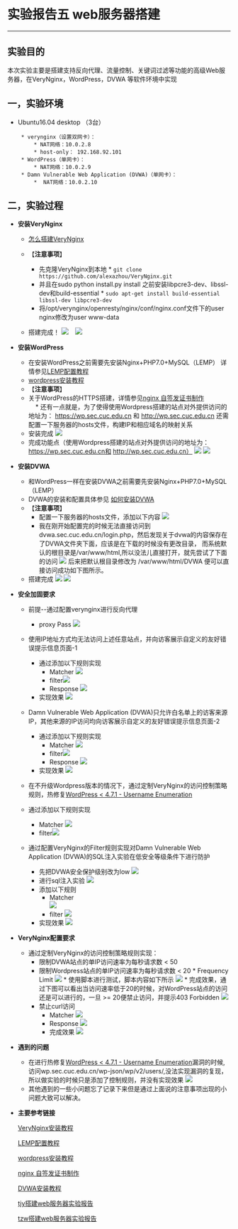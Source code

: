# 实验报告五 web服务器搭建

----
## 实验目的

本次实验主要是搭建支持反向代理、流量控制、关键词过滤等功能的高级Web服务器，在VeryNginx，WordPress，DVWA 等软件环境中实现


## 一，实验环境

* Ubuntu16.04 desktop （3台）
       
       * verynginx（设置双网卡）：
           * NAT网络：10.0.2.8
           * host-only： 192.168.92.101
       * WordPress（单网卡）：
           * NAT网络：10.0.2.9
       * Damn Vulnerable Web Application (DVWA)（单网卡）：
           *  NAT网络：10.0.2.10
 
## 二，实验过程

* **安装VeryNginx**

    * [怎么搭建VeryNginx](https://github.com/alexazhou/VeryNginx/blob/master/readme_zh.md)
    * 【**注意事项**】
      * 先克隆VeryNginx到本地
         * 
         `git clone https://github.com/alexazhou/VeryNginx.git`
      * 并且在sudo python install.py install 之前安装libpcre3-dev、libssl-dev和build-essential
         * 
         `sudo apt-get install build-essential libssl-dev libpcre3-dev  ` 
      * 将/opt/verynginx/openresty/nginx/conf/nginx.conf文件下的user nginx修改为user www-data   
    
    * 搭建完成！
    ![](image/1.png)
    ![](image/2.PNG)

* **安装WordPress**
   *  在安装WordPress之前需要先安装Nginx+PHP7.0+MySQL（LEMP） 详情参见[LEMP配置教程](https://www.digitalocean.com/community/tutorials/how-to-install-linux-nginx-mysql-php-lemp-stack-in-ubuntu-16-04)
   *  [wordpress安装教程](https://www.digitalocean.com/community/tutorials/how-to-install-wordpress-with-lemp-on-ubuntu-16-04)
   *  【**注意事项**】
     * 关于WordPress的HTTPS搭建，详情参见[nginx 自签发证书制作](https://www.digitalocean.com/community/tutorials/how-to-create-an-ssl-certificate-on-nginx-for-ubuntu-14-04)  
     *  还有一点就是，为了使得使用Wordpress搭建的站点对外提供访问的地址为： https://wp.sec.cuc.edu.cn 和 http://wp.sec.cuc.edu.cn 还需配置一下服务器的hosts文件，构建IP和相应域名的映射关系
    
   *  安装完成
   ![](image/3.png)
   * 完成功能点（使用Wordpress搭建的站点对外提供访问的地址为： https://wp.sec.cuc.edu.cn和 http://wp.sec.cuc.edu.cn）
   ![](image/4.png)
   ![](image/5.png)
   
* **安装DVWA**
   *  和WordPress一样在安装DVWA之前需要先安装Nginx+PHP7.0+MySQL（LEMP）
   *  DVWA的安装和配置具体参见 [如何安装DVWA](https://github.com/ethicalhack3r/DVWA)
   * 【**注意事项**】
     *  配置一下服务器的hosts文件，添加以下内容
      ![](image/7.png)
     * 我在刚开始配置完的时候无法直接访问到dvwa.sec.cuc.edu.cn/login.php，然后发现关于dvwa的内容保存在了DVWA文件夹下面，应该是在下载的时候没有更改目录， 而系统默认的根目录是/var/www/html,所以没法儿直接打开，就先尝试了下面的访问 
     ![](image/10.png)
     后来把默认根目录修改为 /var/www/html/DVWA 便可以直接访问成功如下图所示。
   *  搭建完成
      ![](image/6.png)
      ![](image/11.png)

* **安全加固要求**
   * 前提--通过配置verynginx进行反向代理
     * proxy Pass
     ![](image/13.png)
   * 使用IP地址方式均无法访问上述任意站点，并向访客展示自定义的友好错误提示信息页面-1
     * 通过添加以下规则实现 
          * Matcher ![](image/15.png)
          * filter![](image/14.png)
          * Response ![](image/16.png)
     * 实现效果
      ![](image/17.png)
   * Damn Vulnerable Web Application (DVWA)只允许白名单上的访客来源IP，其他来源的IP访问均向访客展示自定义的友好错误提示信息页面-2
     * 通过添加以下规则实现 
          * Matcher ![](image/19.png)
          * filter![](image/20.png)
          * Response ![](image/18.png)
     * 实现效果
      ![](image/34.png)

    * 在不升级Wordpress版本的情况下，通过定制VeryNginx的访问控制策略规则，热修复[WordPress < 4.7.1 - Username Enumeration](https://www.exploit-db.com/exploits/41497/)
     * 通过添加以下规则实现 
          * Matcher ![](image/22.png)
          * filter![](image/21.png)
    * 通过配置VeryNginx的Filter规则实现对Damn Vulnerable Web Application (DVWA)的SQL注入实验在低安全等级条件下进行防护
      *  先把DVWA安全保护级别改为low
      ![](image/23.png) 
      *  进行sql注入实验 
       ![](image/24.png) 
      * 添加以下规则
          *  Matcher  
          ![](image/25.png)
          * filter
          ![](image/26.png)
      * 实现效果
      ![](image/27.png)
* **VeryNginx配置要求**
  *  通过定制VeryNginx的访问控制策略规则实现：
     * 限制DVWA站点的单IP访问速率为每秒请求数 < 50
     * 限制Wordpress站点的单IP访问速率为每秒请求数 < 20
           * Frequency Limit 
            ![](image/28.png)
           * 使用脚本进行测试，脚本内容如下所示
            ![](image/30.png)
           * 完成效果，通过下图可以看出当访问速率低于20的时候，对WordPress站点的访问还是可以进行的，一旦 >= 20便禁止访问，并提示403 Forbidden
            ![](image/31.png)
     * 禁止curl访问
         * Matcher
         ![](image/32.png)
         * Response
         ![](image/29.png)
         * 完成效果
         ![](image/curl.png)

* **遇到的问题**
   * 在进行热修复[WordPress < 4.7.1 - Username Enumeration](https://www.exploit-db.com/exploits/41497/)漏洞的时候,访问wp.sec.cuc.edu.cn/wp-json/wp/v2/users/,没法实现漏洞的复现，所以做实验的时候只是添加了控制规则，并没有实现效果
   ![](image/33.png)
   * 其他遇到的一些小问题忘了记录下来但是通过上面说的注意事项出现的小问题大致可以解决。
   

* **主要参考链接**
  

     [VeryNginx安装教程](https://github.com/alexazhou/VeryNginx/blob/master/readme_zh.md)

     [LEMP配置教程](https://www.digitalocean.com/community/tutorials/how-to-install-linux-nginx-mysql-php-lemp-stack-in-ubuntu-16-04)

     [wordpress安装教程](https://www.digitalocean.com/community/tutorials/how-to-install-wordpress-with-lemp-on-ubuntu-16-04)

     [nginx 自签发证书制作](https://www.digitalocean.com/community/tutorials/how-to-create-an-ssl-certificate-on-nginx-for-ubuntu-14-04)

     [DVWA安装教程](https://github.com/ethicalhack3r/DVWA)

     [tjy搭建web服务器实验报告](https://github.com/CharleneTan/linux/blob/master/2017-1/TJY/webserver/webserver.md)
     
     [tzw搭建web服务器实验报告](https://github.com/maskerwind/linux/blob/master/2017-1/tzw/chapter5/web%E6%90%AD%E5%BB%BA%E5%AE%9E%E9%AA%8C%E6%8A%A5%E5%91%8A.md)
    
